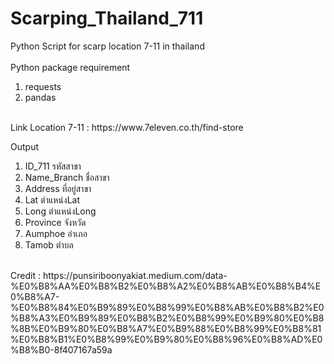 # Scarping_Thailand_711

Python Script for scarp location 7-11 in thailand </br>
</br>
Python package requirement </br>
1. requests </br>
2. pandas </br>
</br>
Link Location 7-11 : https://www.7eleven.co.th/find-store </br>

Output </br>
  1. ID_711 รหัสสาขา </br>
  2. Name_Branch ชื่อสาขา </br>
  3. Address ที่อยู่สาขา </br>
  4. Lat ตำแหน่งLat </br>
  5. Long ตำแหน่งLong </br>
  6. Province จังหวัด</br>
  7. Aumphoe อำเภอ </br>
  8. Tamob ตำบล </br>

</br>
Credit : https://punsiriboonyakiat.medium.com/data-%E0%B8%AA%E0%B8%B2%E0%B8%A2%E0%B8%AB%E0%B8%B4%E0%B8%A7-%E0%B8%84%E0%B9%89%E0%B8%99%E0%B8%AB%E0%B8%B2%E0%B8%A3%E0%B9%89%E0%B8%B2%E0%B8%99%E0%B9%80%E0%B8%8B%E0%B9%80%E0%B8%A7%E0%B9%88%E0%B8%99%E0%B8%81%E0%B8%B1%E0%B8%99%E0%B9%80%E0%B8%96%E0%B8%AD%E0%B8%B0-8f407167a59a

